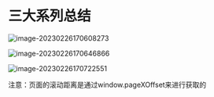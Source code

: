 # 三大系列总结

![image-20230226170608273](C:\Users\谭磊\AppData\Roaming\Typora\typora-user-images\image-20230226170608273.png)

![image-20230226170646866](C:\Users\谭磊\AppData\Roaming\Typora\typora-user-images\image-20230226170646866.png)

![image-20230226170722551](C:\Users\谭磊\AppData\Roaming\Typora\typora-user-images\image-20230226170722551.png)

注意：页面的滚动距离是通过window.pageXOffset来进行获取的